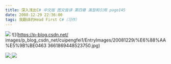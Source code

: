 ```yaml
---
title: 深入浅出C# 中文版 图文皆译 第四章 类型和引用 page145
date: 2008-12-29 22:36:00
tags: 我翻译的Head First C#（习作）
---
```

![](https://p-blog.csdn.net/images/p_blog_csdn_net/cuipengfei1/EntryImages/20081229/%E6%88%AA%E5%9B%BE03633661869447273750.jpg) ![](https://p-blog.csdn.net/
images/p_blog_csdn_net/cuipengfei1/EntryImages/20081229/%E6%88%AA%E5%9B%BE0463
3661869448523750.jpg)



[ ![](https://profile.csdnimg.cn/5/2/5/3_cuipengfei1)
![](https://g.csdnimg.cn/static/user-reg-year/1x/11.png)
](https://blog.csdn.net/cuipengfei1)





